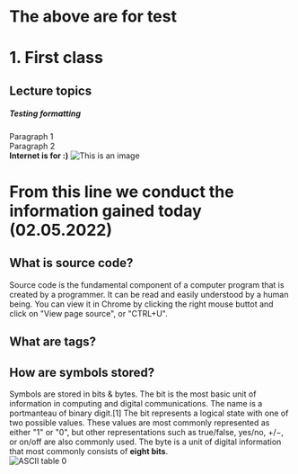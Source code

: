 # The above are for test  
# 1. First class
## Lecture topics
##### Testing formatting
Paragraph 1  
Paragraph 2  
**Internet is for :)**
![This is an image](http://www.productivecsharp.com/wp-content/uploads/2016/11/hard-work-e1479427265707.jpeg)
# From this line we conduct the information gained today (02.05.2022)  
## What is source code?  
Source code is the fundamental component of a computer program that is created by a programmer. It can be read and easily understood by a human being. You can view it in Chrome by clicking the right mouse buttot and click on "View page source", or "CTRL+U".  
## What are tags?  
  
## How are symbols stored?  
Symbols are stored in bits & bytes. The bit is the most basic unit of information in computing and digital communications. The name is a portmanteau of binary digit.[1] The bit represents a logical state with one of two possible values. These values are most commonly represented as either "1" or "0", but other representations such as true/false, yes/no, +/−, or on/off are also commonly used. The byte is a unit of digital information that most commonly consists of **eight bits**.  
![ASCII table](https://www.ecowin.org/aulas/resources/tables/asciitable.jpg)
0
